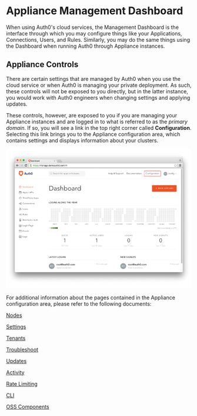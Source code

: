 # Appliance Management Dashboard

When using Auth0's cloud services, the Management Dashboard is the interface through which you may configure things like your Applications, Connections, Users, and Rules. Similarly, you may do the same things using the Dashboard when running Auth0 through Appliance instances.

## Appliance Controls

There are certain settings that are managed by Auth0 when you use the cloud service or when Auth0 is managing your private deployment. As such, these controls will not be exposed to you directly, but in the latter instance, you would work with Auth0 engineers when changing settings and applying updates.

These controls, however, are exposed to you if you are managing your Appliance instances and are logged in to what is referred to as the *primary domain*. If so, you will see a link in the top right corner called **Configuration**. Selecting this link brings you to the Appliance configuration area, which contains settings and displays information about your clusters.

![](/media/articles/appliance/dashboard/primary-dashboard.png)

For additional information about the pages contained in the Appliance configuration area, please refer to the following documents:

[Nodes](/dashboard/nodes)

[Settings](/dashboard/settings)

[Tenants](/dashboard/tenants)

[Troubleshoot](/dashboard/troubleshoot)

[Updates](/dashboard/updates)

[Activity](/dashboard/activity)

[Rate Limiting](/dashboard/rate-limiting)

[CLI](/dashboard/cli)

[OSS Components](/dashboard/oss-components)
